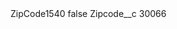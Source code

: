 <?xml version="1.0" encoding="UTF-8"?>
<CustomMetadata xmlns="http://soap.sforce.com/2006/04/metadata" xmlns:xsi="http://www.w3.org/2001/XMLSchema-instance" xmlns:xsd="http://www.w3.org/2001/XMLSchema">
    <label>ZipCode1540</label>
    <protected>false</protected>
    <values>
        <field>Zipcode__c</field>
        <value xsi:type="xsd:string">30066</value>
    </values>
</CustomMetadata>
